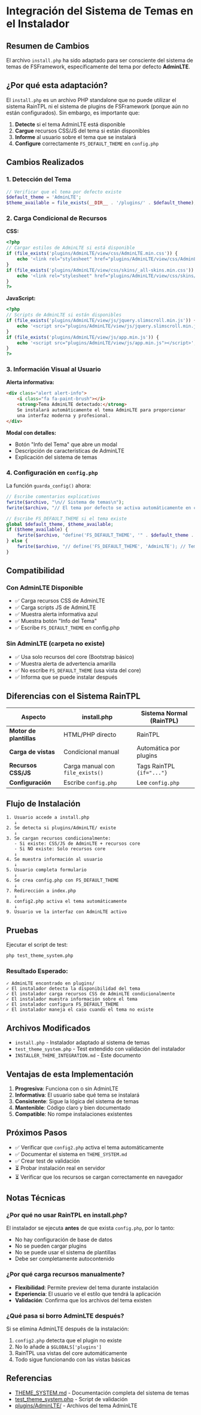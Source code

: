 # Integración del Sistema de Temas en el Instalador

## Resumen de Cambios

El archivo `install.php` ha sido adaptado para ser consciente del sistema de temas de FSFramework, específicamente del tema por defecto **AdminLTE**.

## ¿Por qué esta adaptación?

El `install.php` es un archivo PHP standalone que no puede utilizar el sistema RainTPL ni el sistema de plugins de FSFramework (porque aún no están configurados). Sin embargo, es importante que:

1. **Detecte** si el tema AdminLTE está disponible
2. **Cargue** recursos CSS/JS del tema si están disponibles
3. **Informe** al usuario sobre el tema que se instalará
4. **Configure** correctamente `FS_DEFAULT_THEME` en `config.php`

## Cambios Realizados

### 1. Detección del Tema

```php
// Verificar que el tema por defecto existe
$default_theme = 'AdminLTE';
$theme_available = file_exists(__DIR__ . '/plugins/' . $default_theme);
```

### 2. Carga Condicional de Recursos

**CSS:**
```php
<?php
// Cargar estilos de AdminLTE si está disponible
if (file_exists('plugins/AdminLTE/view/css/AdminLTE.min.css')) {
    echo '<link rel="stylesheet" href="plugins/AdminLTE/view/css/AdminLTE.min.css" />';
}
if (file_exists('plugins/AdminLTE/view/css/skins/_all-skins.min.css')) {
    echo '<link rel="stylesheet" href="plugins/AdminLTE/view/css/skins/_all-skins.min.css" />';
}
?>
```

**JavaScript:**
```php
<?php
// Scripts de AdminLTE si están disponibles
if (file_exists('plugins/AdminLTE/view/js/jquery.slimscroll.min.js')) {
    echo '<script src="plugins/AdminLTE/view/js/jquery.slimscroll.min.js"></script>';
}
if (file_exists('plugins/AdminLTE/view/js/app.min.js')) {
    echo '<script src="plugins/AdminLTE/view/js/app.min.js"></script>';
}
?>
```

### 3. Información Visual al Usuario

**Alerta informativa:**
```html
<div class="alert alert-info">
    <i class="fa fa-paint-brush"></i>
    <strong>Tema AdminLTE detectado:</strong> 
    Se instalará automáticamente el tema AdminLTE para proporcionar 
    una interfaz moderna y profesional.
</div>
```

**Modal con detalles:**
- Botón "Info del Tema" que abre un modal
- Descripción de características de AdminLTE
- Explicación del sistema de temas

### 4. Configuración en `config.php`

La función `guarda_config()` ahora:

```php
// Escribe comentarios explicativos
fwrite($archivo, "\n// Sistema de temas\n");
fwrite($archivo, "// El tema por defecto se activa automáticamente en config2.php\n");

// Escribe FS_DEFAULT_THEME si el tema existe
global $default_theme, $theme_available;
if ($theme_available) {
    fwrite($archivo, "define('FS_DEFAULT_THEME', '" . $default_theme . "');\n");
} else {
    fwrite($archivo, "// define('FS_DEFAULT_THEME', 'AdminLTE'); // Tema no encontrado\n");
}
```

## Compatibilidad

### Con AdminLTE Disponible
- ✅ Carga recursos CSS de AdminLTE
- ✅ Carga scripts JS de AdminLTE
- ✅ Muestra alerta informativa azul
- ✅ Muestra botón "Info del Tema"
- ✅ Escribe `FS_DEFAULT_THEME` en config.php

### Sin AdminLTE (carpeta no existe)
- ✅ Usa solo recursos del core (Bootstrap básico)
- ✅ Muestra alerta de advertencia amarilla
- ✅ No escribe `FS_DEFAULT_THEME` (usa vista del core)
- ✅ Informa que se puede instalar después

## Diferencias con el Sistema RainTPL

| Aspecto | install.php | Sistema Normal (RainTPL) |
|---------|-------------|--------------------------|
| **Motor de plantillas** | HTML/PHP directo | RainTPL |
| **Carga de vistas** | Condicional manual | Automática por plugins |
| **Recursos CSS/JS** | Carga manual con `file_exists()` | Tags RainTPL `{if="..."}` |
| **Configuración** | Escribe `config.php` | Lee `config.php` |

## Flujo de Instalación

```
1. Usuario accede a install.php
   ↓
2. Se detecta si plugins/AdminLTE/ existe
   ↓
3. Se cargan recursos condicionalmente:
   - Si existe: CSS/JS de AdminLTE + recursos core
   - Si NO existe: Solo recursos core
   ↓
4. Se muestra información al usuario
   ↓
5. Usuario completa formulario
   ↓
6. Se crea config.php con FS_DEFAULT_THEME
   ↓
7. Redirección a index.php
   ↓
8. config2.php activa el tema automáticamente
   ↓
9. Usuario ve la interfaz con AdminLTE activo
```

## Pruebas

Ejecutar el script de test:

```bash
php test_theme_system.php
```

### Resultado Esperado:
```
✓ AdminLTE encontrado en plugins/
✓ El instalador detecta la disponibilidad del tema
✓ El instalador carga recursos CSS de AdminLTE condicionalmente
✓ El instalador muestra información sobre el tema
✓ El instalador configura FS_DEFAULT_THEME
✓ El instalador maneja el caso cuando el tema no existe
```

## Archivos Modificados

- `install.php` - Instalador adaptado al sistema de temas
- `test_theme_system.php` - Test extendido con validación del instalador
- `INSTALLER_THEME_INTEGRATION.md` - Este documento

## Ventajas de esta Implementación

1. **Progresiva**: Funciona con o sin AdminLTE
2. **Informativa**: El usuario sabe qué tema se instalará
3. **Consistente**: Sigue la lógica del sistema de temas
4. **Mantenible**: Código claro y bien documentado
5. **Compatible**: No rompe instalaciones existentes

## Próximos Pasos

- ✅ Verificar que `config2.php` activa el tema automáticamente
- ✅ Documentar el sistema en `THEME_SYSTEM.md`
- ✅ Crear test de validación
- ⏳ Probar instalación real en servidor
- ⏳ Verificar que los recursos se cargan correctamente en navegador

## Notas Técnicas

### ¿Por qué no usar RainTPL en install.php?

El instalador se ejecuta **antes** de que exista `config.php`, por lo tanto:
- No hay configuración de base de datos
- No se pueden cargar plugins
- No se puede usar el sistema de plantillas
- Debe ser completamente autocontenido

### ¿Por qué carga recursos manualmente?

- **Flexibilidad**: Permite preview del tema durante instalación
- **Experiencia**: El usuario ve el estilo que tendrá la aplicación
- **Validación**: Confirma que los archivos del tema existen

### ¿Qué pasa si borro AdminLTE después?

Si se elimina AdminLTE después de la instalación:
1. `config2.php` detecta que el plugin no existe
2. No lo añade a `$GLOBALS['plugins']`
3. RainTPL usa vistas del core automáticamente
4. Todo sigue funcionando con las vistas básicas

## Referencias

- [THEME_SYSTEM.md](THEME_SYSTEM.md) - Documentación completa del sistema de temas
- [test_theme_system.php](test_theme_system.php) - Script de validación
- [plugins/AdminLTE/](plugins/AdminLTE/) - Archivos del tema AdminLTE

